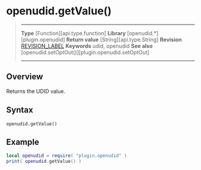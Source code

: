 # openudid.getValue()

> --------------------- ------------------------------------------------------------------------------------------
> __Type__              [Function][api.type.function]
> __Library__           [openudid.*][plugin.openudid]
> __Return value__      [String][api.type.String]
> __Revision__          [REVISION_LABEL](REVISION_URL)
> __Keywords__          udid, openudid
> __See also__          [openudid.setOptOut()][plugin.openudid.setOptOut]
> --------------------- ------------------------------------------------------------------------------------------


## Overview

Returns the UDID value.


## Syntax

	openudid.getValue()


## Example

``````lua
local openudid = require( "plugin.openudid" )
print( openudid.getValue() )
``````